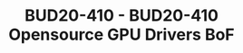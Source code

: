 ---
categories:
- BUD20
image:
  featured: 'true'
  path: https://static.linaro.org/connect/bud20/images/BUD20-410.png
session_id: BUD20-410
session_speakers:
- speaker_bio: Tomeu has 13 years of experience contributing to open source projects
    everywhere in the graphics stack, from the kernel to applications, including GPU
    drivers and web browsers.
  speaker_company: ''
  speaker_image: http://avatars.sched.co/4/38/10468708/avatar.jpg.320x320px.jpg?6da
  speaker_name: Tomeu Vizoso
  speaker_position: Principal Software Engineer, Collabora Ltd.
  speaker_role: attendee, speaker
session_track: Multimedia
tag: session
tags: Multimedia
title: BUD20-410 - BUD20-410 Opensource GPU Drivers BoF
---